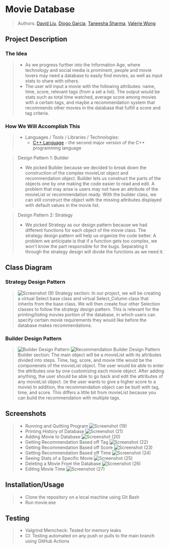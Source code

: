 # Movie Database
 
 > Authors: [David Liu](https://github.com/TimmyTwoD), [Diogo Garcia](https://github.com/DiogoAG), [Taneesha Sharma](https://github.com/taneesha7), [Valerie Wong](https://github.com/vwong031)

## Project Description
### The Idea
> * As we progress further into the Information Age, where technology and social media is prominent, people and movie lovers may need a database to easily find movies, as well as input stats to share with others. 
> * The user will input a movie with the following attributes: name, time, score, relevant tags (from a set a list). The output would be stats such as total time watched, average score among movies with a certain tags, and maybe a recommendation system that recommends other movies in the database that fulfill a score and tag criteria.

### How We Will Accomplish This
> * Languages / Tools / Libraries / Technologies:
>    * [C++ Language](https://en.cppreference.com/w/cpp/11) - the second major version of the C++ programming language

 >    Design Pattern 1: Builder
 >    * We picked Builder because we decided to break down the construction of the complex movieList object and recommendation object. Builder lets us construct the parts of the objects one by one making the code easier to read and edit. A problem that may arise is users may not have an attribute of the movieList or recommendation ready. With the builder class, we can still construct the object with the missing attributes displayed with default values in the movie list. 
 
>    Design Pattern 2: Strategy
>    * We picked Strategy as our design pattern because we had different functions for each object of the movie class. The strategy design pattern will help us organize the code better. A problem we anticipate is that if a function gets too complex, we won't know the part responsible for the bugs. Separating it through the strategy design will divide the functions as we need it.  

## Class Diagram
### Strategy Design Pattern
 > ![Screenshot (9)](https://user-images.githubusercontent.com/74090811/131026228-e31f1d44-0c61-44d8-9bd0-ffaee7e8e24a.png)
 > Strategy section: In our project, we will be creating a virtual Select base class and virtual Select_Column class that inherits from the base class. We will then create four other Selection classes to follow the strategy design pattern. This is relevant for the printing/listing movies portion of the database, in which users can specify certain movie requirements they would like before the database makes recommendations. 
 ### Builder Design Pattern
>![Builder Design Pattern](https://user-images.githubusercontent.com/86642824/131211330-ca1b5f87-9945-4c69-8194-069cb68f0a75.png)
>![Recommendation Builder Design Pattern](https://user-images.githubusercontent.com/86642824/131211588-b495b896-c06d-414b-9664-48fc6d6ef515.png)
> Builder section: The main object will be a movieList with its attributes divided into steps. Time, tag, score, and movie title would be the componenets of the movieList object. The user would be able to enter the attributes one by one customizing each movie object. After adding anything, the user should be able to go back and edit the attributes of any movieList object. (ie the user wants to give a higher score to a movie) In addition, the recommendation object can be built with tag, time, and score. This differs a little bit from movieList because you can build the recommendation with multiple tags.
 
 ## Screenshots
 > * Running and Quitting Program
 > ![Screenshot (19)](https://user-images.githubusercontent.com/74090811/131280222-77b223b4-b0f2-4271-b223-f66c6f0aa596.png)
 > * Printing History of Database
 > ![Screenshot (21)](https://user-images.githubusercontent.com/74090811/131280261-d07a8f7b-c0dd-499c-9e4d-029fe01e0ab3.png)
 > * Adding Movie to Database
 > ![Screenshot (20)](https://user-images.githubusercontent.com/74090811/131280250-77b79774-fe62-4774-b796-e2be44c6b88f.png)
 > * Getting Recommendation Based off Tag
 > ![Screenshot (22)](https://user-images.githubusercontent.com/74090811/131280275-a9c4aac8-e216-45ec-a3b8-f3895bf180e1.png)
 > * Getting Recommendation Based off Score
 > ![Screenshot (23)](https://user-images.githubusercontent.com/74090811/131280292-82b5063a-8bd9-44d7-be4d-d35fb652544f.png)
 > * Getting Recommendation Based off Time
 > ![Screenshot (24)](https://user-images.githubusercontent.com/74090811/131280310-7a2a2654-6bdc-40ca-b4a5-1d50f715b2ff.png)
 > * Seeing Stats of a Specific Movie
 > ![Screenshot (25)](https://user-images.githubusercontent.com/74090811/131280320-3360bf68-859c-4d71-8d97-7e9b2da3149d.png)
 > * Deleting a Movie From the Database
 > ![Screenshot (26)](https://user-images.githubusercontent.com/74090811/131280336-06296312-8593-4ff3-8985-b9ec6bd76ee3.png)
 > * Editing Movie Time 
 > ![Screenshot (27)](https://user-images.githubusercontent.com/74090811/131280351-faaf138b-5c3d-4abb-94b5-2ce469828369.png)
 
 ## Installation/Usage
 > * Clone the repository on a local machine using Git Bash
 > * Run movie.exe
 
 ## Testing
 > * Valgrind Memcheck: Tested for memory leaks
 > * CI: Testing automated on any push or pulls to the main branch using GitHub Actions
 
